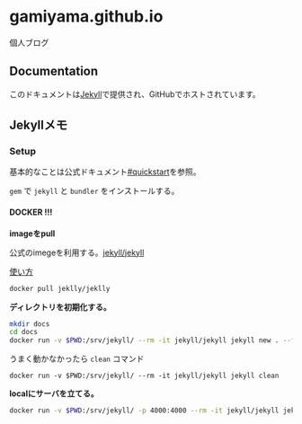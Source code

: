 # gamiyama.github.io

個人ブログ

## Documentation

このドキュメントは[Jekyll](https://jekyllrb-ja.github.io/)で提供され、GitHubでホストされています。

## Jekyllメモ
### Setup
基本的なことは公式ドキュメント[#quickstart](https://jekyllrb-ja.github.io/docs/)を参照。

`gem` で `jekyll` と `bundler` をインストールする。

#### DOCKER !!!
**imageをpull**

公式のimegeを利用する。[jekyll/jekyll](https://hub.docker.com/r/jekyll/jekyll/tags)

[使い方](https://github.com/envygeeks/jekyll-docker/blob/master/README.md)
```sh
docker pull jeklly/jeklly
```

**ディレクトリを初期化する。**

```sh
mkdir docs
cd docs
docker run -v $PWD:/srv/jekyll/ --rm -it jekyll/jekyll jekyll new . --force
```

うまく動かなかったら `clean` コマンド
```
docker run -v $PWD:/srv/jekyll/ --rm -it jekyll/jekyll jekyll clean
```

**localにサーバを立てる。**

```sh
docker run -v $PWD:/srv/jekyll/ -p 4000:4000 --rm -it jekyll/jekyll jekyll serve --force_polling
```
